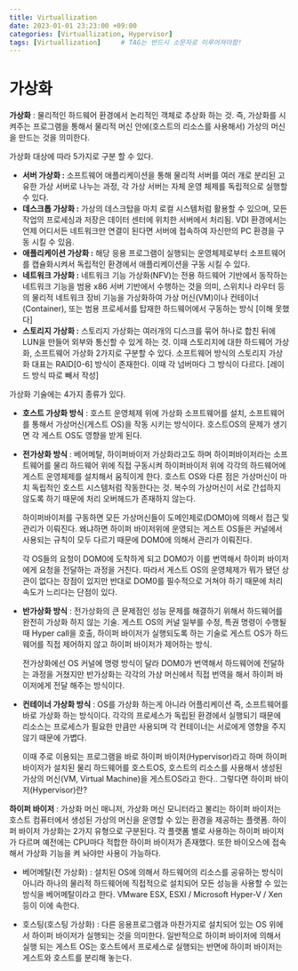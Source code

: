 ```yaml
---
title: Virtuallization
date: 2023-01-01 23:23:00 +09:00
categories: [Virtuallization, Hypervisor]
tags: [Virtuallization]		# TAG는 반드시 소문자로 이루어져야함!
---
```


# 가상화

**가상화** : 물리적인 하드웨어 환경에서 논리적인 객체로 추상화 하는 것. 즉, 가상화를 시켜주는 프로그램을 통해서 물리적 머신 안에(호스트의 리소스를 사용해서) 가상의 머신을 만드는 것을 의미한다.

가상화 대상에 따라 5가지로 구분 할 수 있다.

- **서버 가상화 :** 소프트웨어 애플리케이션을 통해 물리적 서버를 여러 개로 분리된 고유한 가상 서버로 나누는 과정, 각 가상 서버는 자체 운영 체제를 독립적으로 실행할 수 있다.
- **데스크톱 가상화 :** 가상의 데스크탑을 마치 로컬 시스템처럼 활용할 수 있으며, 모든 작업의 프로세싱과 저장은 데이터 센터에 위치한 서버에서 처리됨. VDI 환경에서는 언제 어디서든 네트워크만 연결이 된다면 서버에 접속하여 자신만의 PC 환경을 구동 시킬 수 있음.
- **애플리케이션 가상화 :** 해당 응용 프로그램이 실행되는 운영체제로부터 소프트웨어를 캡슐화시켜서 독립적인 환경에서 애플리케이션을 구동 시킬 수 있다.
- **네트워크 가상화 :**  네트워크 기능 가상화(NFV)는 전용 하드웨어 기반에서 동작하는 네트워크 기능을 범용 x86 서버 기반에서 수행하는 것을 의미, 스위치나 라우터 등의 물리적 네트워크 장비 기능을 가상화하여 가상 머신(VM)이나 컨테이너(Container), 또는 범용 프로세서를 탑재한 하드웨어에서 구동하는 방식 [이해 못했다]
- **스토리지 가상화 :** 스토리지 가상화는 여러개의 디스크를 묶어 하나로 합친 뒤에 LUN을 만들어 외부와 통신할 수 있게 하는 것. 이때 스토리지에 대한 하드웨어 가상화, 소프트웨어 가상화 2가지로 구분할 수 있다. 소프트웨어 방식의 스토리지 가상화 대표는 RAID[0-6] 방식이 존재한다. 이때 각 넘버마다 그 방식이 다르다. [레이드 방식 따로 빼서 작성]

가상화 기술에는 4가지 종류가 있다.

- **호스트 가상화 방식** : 호스트 운영체제 위에 가상화 소프트웨어를 설치, 소프트웨어를 통해서 가상머신(게스트 OS)을 작동 시키는 방식이다. 호스트OS의 문제가 생기면 각 게스트 OS도 영향을 받게 된다.
- **전가상화 방식** : 베어메탈, 하이퍼바이저 가상화라고도 하며 하이퍼바이저라는 소프트웨어를 물리 하드웨어 위에 직접 구동시켜 하이퍼바이저 위에 각각의 하드웨어에 게스트 운영체제를 설치해서 움직이게 한다. 호스트 OS와 다른 점은 가상머신이 마치 독립적인 호스트 시스템처럼 작동한다는 것. 복수의 가상머신이 서로 간섭하지 않도록 하기 때문에 처리 오버헤드가 존재하지 않는다.
    
    하이퍼바이저를 구동하면 모든 가상머신들이 도메인제로(DOM0)에 의해서 접근 및 관리가 이뤄진다. 왜냐하면 하이퍼 바이저위에 운영되는 게스트 OS들은 커널에서 사용되는 규칙이 모두 다르기 때문에 DOM0에 의해서 관리가 이뤄진다.
    
    각 OS들의 요청이 DOM0에 도착하게 되고 DOM0가 이를 번역해서 하이퍼 바이저에게 요청을 전달하는 과정을 거친다. 따라서 게스트 OS의 운영체제가 뭐가 됐던 상관이 없다는 장점이 있지만 반대로 DOM0를 필수적으로 거쳐야 하기 때문에 처리 속도가 느리다는 단점이 있다.
    
- **반가상화 방식** : 전가상화의 큰 문제점인 성능 문제를 해결하기 위해서 하드웨어를 완전히 가상화 하지 않는 기술. 게스트 OS의 커널 일부를 수정, 특권 명령이 수행될 때 Hyper call을 호출, 하이퍼 바이저가 실행되도록 하는 기술로 게스트 OS가 하드웨어를 직접 제어하지 않고 하이퍼 바이저가 제어하는 방식.
    
    전가상화에선 OS 커널에 명령 방식이 달라 DOM0가 번역해서 하드웨어에 전달하는 과정을 거쳤지만 반가상화는 각각의 가상 머신에서 직접 번역을 해서 하이퍼 바이저에게 전달 해주는 방식이다.
    
- **컨테이너 가상화 방식** : OS를 가상화 하는게 아니라 어플리케이션 즉, 소프트웨어를 바로 가상화 하는 방식이다. 각각의 프로세스가 독립된 환경에서 실행되기 때문에 리소스는 프로세스가 필요한 만큼만 사용되며 각 컨테이너는 서로에게 영향을 주지 않기 때문에 가볍다.
    
    이때 주로 이용되는 프로그램을 바로 하이퍼 바이저(Hypervisor)라고 하며 하이퍼 바이저가 설치된 물리 하드웨어를 호스트OS, 호스트의 리소스를 사용해서 생성된 가상의 머신(VM, Virtual Machine)을 게스트OS라고 한다.. 그렇다면 하이퍼 바이저(Hypervisor)란?
    

**하이퍼 바이저** : 가상화 머신 매니저, 가상화 머신 모니터라고 불리는 하이퍼 바이저는 호스트 컴퓨터에서 생성된 가상의 머신을 운영할 수 있는 환경을 제공하는 플랫폼. 하이퍼 바이저 가상화는 2가지 유형으로 구분된다.  각 플랫폼 별로 사용하는 하이퍼 바이저가 다르며 예전에는 CPU마다 적합한 하이퍼 바이저가 존재했다. 또한 바이오스에 접속해서 가상화 기능을 켜 놔야만 사용이 가능하다.

- 베어메탈(전 가상화) : 설치된 OS에 의해서 하드웨어의 리소스를 공유하는 방식이 아니라 하나의 물리적 하드웨어에 직접적으로 설치되어 모든 성능을 사용할 수 있는 방식을 베어메탈이라고 한다. VMware ESX, ESXI / Microsoft Hyper-V / Xen등이 이에 속한다.

- 호스팅(호스팅 가상화) : 다른 응용프로그램과 마찬가지로 설치되어 있는 OS 위에서 하이퍼 바이저가 실행되는 것을 의미한다. 일반적으로 하이퍼 바이저에 의해서 실행 되는 게스트 OS는 호스트에서 프로세스로 실행되는 반면에 하이퍼 바이저는 게스트와 호스트를 분리해 놓는다.